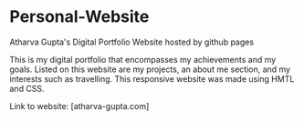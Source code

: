 # Personal-Website
Atharva Gupta's Digital Portfolio Website hosted by github pages

This is my digital portfolio that encompasses my achievements and my goals. Listed on this website are my projects, an about me section, and my interests such as travelling. This responsive website was made using HMTL and CSS.

Link to website: [atharva-gupta.com]

